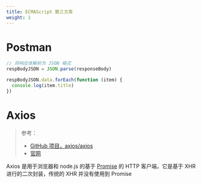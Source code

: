 ```yaml
---
title: ECMAScript 第三方库
weight: 1
---
```


# Postman

```javascript
// 将响应体解析为 JSON 格式
respBodyJSON = JSON.parse(responseBody)

respBodyJSON.data.forEach(function (item) {
  console.log(item.title)
})
```

# Axios

> 参考：
>
> - [GitHub 项目，axios/axios](https://github.com/axios/axios)
> - [官网](https://axios-http.com/)

Axios 是用于浏览器和 node.js 的基于 [Promise](/docs/2.编程/高级编程语言/ECMAScript/JavaScript%20规范与标准库/Promise.md) 的 HTTP 客户端，它是基于 XHR 进行的二次封装，传统的 XHR 并没有使用到 Promise
